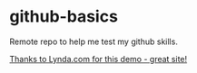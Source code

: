 # github-basics
Remote repo to help me test my github skills.

[Thanks to Lynda.com for this demo - great site!](http://www.lynda.com)
